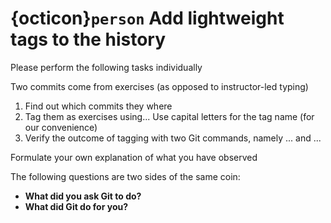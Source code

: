 
# {octicon}`person` Add lightweight tags to the history
Please perform the following tasks individually

Two commits come from exercises (as opposed to instructor-led typing)
1. Find out which commits they where
2. Tag them as exercises using...
    Use capital letters for the tag name (for our convenience)
3. Verify the outcome of tagging with two Git commands, namely ... and ...

Formulate your own explanation of what you have observed

The following questions are two sides of the same coin:
* **What did you ask Git to do?**
* **What did Git do for you?**
